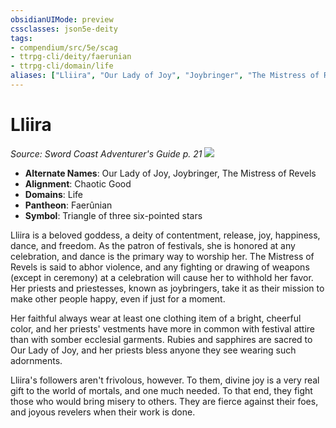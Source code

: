 ```yaml
---
obsidianUIMode: preview
cssclasses: json5e-deity
tags:
- compendium/src/5e/scag
- ttrpg-cli/deity/faerunian
- ttrpg-cli/domain/life
aliases: ["Lliira", "Our Lady of Joy", "Joybringer", "The Mistress of Revels"]
---
```

# Lliira
*Source: Sword Coast Adventurer's Guide p. 21* 
![](/3-Mechanics/CLI/deities/img/scag-symbol-of-lliira.webp#symbol)

- **Alternate Names**: Our Lady of Joy, Joybringer, The Mistress of Revels
- **Alignment**: Chaotic Good
- **Domains**: Life
- **Pantheon**: Faerûnian
- **Symbol**: Triangle of three six-pointed stars

Lliira is a beloved goddess, a deity of contentment, release, joy, happiness, dance, and freedom. As the patron of festivals, she is honored at any celebration, and dance is the primary way to worship her. The Mistress of Revels is said to abhor violence, and any fighting or drawing of weapons (except in ceremony) at a celebration will cause her to withhold her favor. Her priests and priestesses, known as joybringers, take it as their mission to make other people happy, even if just for a moment.

Her faithful always wear at least one clothing item of a bright, cheerful color, and her priests' vestments have more in common with festival attire than with somber ecclesial garments. Rubies and sapphires are sacred to Our Lady of Joy, and her priests bless anyone they see wearing such adornments.

Lliira's followers aren't frivolous, however. To them, divine joy is a very real gift to the world of mortals, and one much needed. To that end, they fight those who would bring misery to others. They are fierce against their foes, and joyous revelers when their work is done.